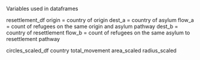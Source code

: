 Variables used in dataframes

resettlement_df
    origin = country of origin
    dest_a = country of asylum
    flow_a = count of refugees on the same origin and asylum pathway
    dest_b = country of resettlement
    flow_b = count of refugees on the same asylum to resettlement pathway

circles_scaled_df
    country
    total_movement
    area_scaled
    radius_scaled